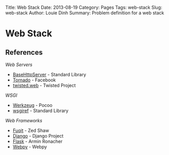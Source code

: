Title: Web Stack
Date: 2013-08-19
Category: Pages
Tags: web-stack
Slug: web-stack
Author: Louie Dinh
Summary: Problem definition for a web stack

Web Stack
=========


References
-----------

*Web Servers*

* [BaseHttpServer](http://docs.python.org/2/library/basehttpserver.html) - Standard Library
* [Tornado](http://www.tornadoweb.org/en/stable/) - Facebook
* [twisted.web](http://twistedmatrix.com/trac/) - Twisted Project

*WSGI*

* [Werkzeug](http://werkzeug.pocoo.org/docs/) - Pocoo
* [wsgiref](http://docs.python.org/2/library/wsgiref.html) - Standard Library

*Web Frameworks*

* [Fuqit](https://github.com/zedshaw/fuqit) - Zed Shaw
* [Django](https://www.djangoproject.com/) - Django Project
* [Flask](http://flask.pocoo.org/) - Armin Ronacher
* [Webpy](http://webpy.org/) - Webpy
